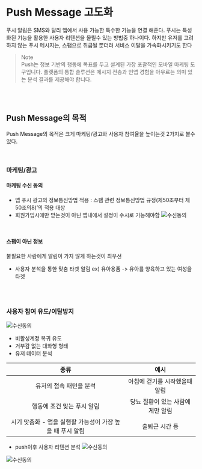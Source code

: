 # Push Message 고도화
푸시 알림은 SMS와 달리 앱에서 사용 가능한 특수한 기능을 연결 해준다.
푸시는 특성화된 기능을 활용한 사용자 리텐션을 올릴수 있는 방법중 하나이다.
하지만 유저를 고려하지 않는 푸시 메시지는, 스팸으로 취급될 뿐더러 서비스 이탈을 가속화시키기도 한다

> Note <br>
Push는 정보 기반의 행동에 목표를 두고 설계된 가장 포괄적인 모바일 마케팅 도구입니다. 플랫폼의 통합 솔루션은 메시지 전송과 인앱 경험을 아우르는 의미 있는 분석 결과를 제공해야 합니다.

<br><br>

## Push Message의 목적
Push Message의 목적은 크게 마케팅/광고와  사용자 참여율을 높이는것 2가지로 볼수 있다.

<br>

### 마케팅/광고
#### 마케팅 수신 동의
- 앱 푸시 광고의 정보통신망법 적용 : 스팸 관련 정보통신망법 규정(제50조부터 제50조의8)’의 적용 대상
- 회원가입시에만 받는것이 아닌 앱내에서 설정이 수시로 가능해야함
![수신동의](https://github.com/muabe/Minor-League/blob/master/health/image/push_img1.png) 

<br>

#### 스팸이 아닌 정보
 불필요한 사람에게 알림이 가지 않게 하는것이 최우선
- 사용자 분석을 통한 맞춤 타겟 알림
 ex) 유아용품 -> 유아를 양육하고 있는 여성을 타겟

<br><br>

### 사용자 참여 유도/이탈방지
 ![수신동의](https://github.com/muabe/Minor-League/blob/master/health/image/push_img4.png)
 
 - 비활성계정 복귀 유도
 - 거부감 없는 대화형 형태 
 - 유저 데이터 분석 

| 종류 | 예시 |
| :-----------: | :-----------: |
| 유저의 접속 패턴을 분석 | 아침에 걷기를 시작했을때 알림 | 
| 행동에 조건 맞는  푸시 알림 | 당뇨 질환이 있는 사람에게만 알림  |
| 시기 맞춤화 - 앱을 실행할 가능성이 가장 높을 때 푸시 알림 | 출퇴근 시간 등 |

- push이후 사용자 리텐션 분석
![수신동의](https://github.com/muabe/Minor-League/blob/master/health/image/push_img2.png)

![수신동의](https://github.com/muabe/Minor-League/blob/master/health/image/push_img3.png) 

